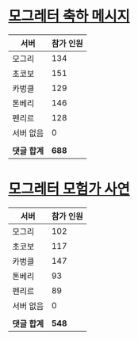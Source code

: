 # [모그레터 축하 메시지](./Event250701_v7_2_10th_moogleletter0.md)

|서버|참가 인원|
|-|-|
|모그리|134|
|초코보|151|
|카벙클|129|
|톤베리|146|
|펜리르|128|
|서버 없음|0|
|||
|**댓글 합계**|**688**|


# [모그레터 모험가 사연](./Event250701_v7_2_10th_moogleletter1.md)

|서버|참가 인원|
|-|-|
|모그리|102|
|초코보|117|
|카벙클|147|
|톤베리|93|
|펜리르|89|
|서버 없음|0|
|||
|**댓글 합계**|**548**|



